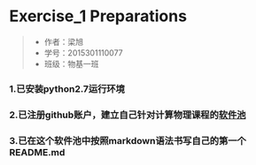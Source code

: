 # Exercise_1 Preparations



>* 作者：梁旭
>* 学号：2015301110077
>* 班级：物基一班
### 1.已安装python2.7运行环境
### 2.已注册github账户，建立自己针对计算物理课程的[软件池](https://github.com/liangxuwhu/computional_physics_N2015301110077)
### 3.已在这个软件池中按照markdown语法书写自己的第一个README.md
